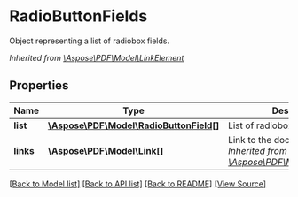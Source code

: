 ﻿# RadioButtonFields
Object representing a list of radiobox fields.

*Inherited from [\Aspose\PDF\Model\LinkElement](LinkElement.md)*
## Properties
Name | Type | Description | Notes
------------ | ------------- | ------------- | -------------
**list** | [**\Aspose\PDF\Model\RadioButtonField[]**](RadioButtonField.md) | List of radiobox fields. | [optional]
**links** | [**\Aspose\PDF\Model\Link[]**](Link.md) | Link to the document.<br />*Inherited from [\Aspose\PDF\Model\LinkElement](LinkElement.md)* | [optional]

[[Back to Model list]](../README.md#documentation-for-models) [[Back to API list]](../README.md#documentation-for-api-endpoints) [[Back to README]](../README.md) [[View Source]](../src/Aspose/PDF/Model/RadioButtonFields.php)

